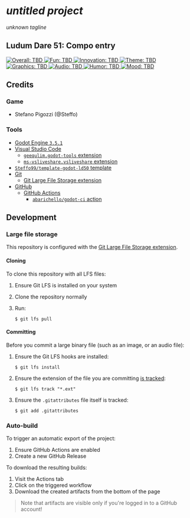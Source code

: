 # _untitled project_

_unknown tagline_

## Ludum Dare 51: Compo entry

[![Overall: TBD](https://img.shields.io/badge/overall-TBD-lightgrey) 
![Fun: TBD](https://img.shields.io/badge/fun-TBD-lightgrey) 
![Innovation: TBD](https://img.shields.io/badge/innovation-TBD-lightgrey) 
![Theme: TBD](https://img.shields.io/badge/theme-TBD-lightgrey) 
![Graphics: TBD](https://img.shields.io/badge/graphics-TBD-lightgrey) 
![Audio: TBD](https://img.shields.io/badge/audio-TBD-lightgrey) 
![Humor: TBD](https://img.shields.io/badge/humor-TBD-lightgrey)
![Mood: TBD](https://img.shields.io/badge/mood-TBD-lightgrey)](YOUR-GAME-URL-HERE)

## Credits

### Game

- Stefano Pigozzi (@Steffo)

### Tools

- [Godot Engine `3.5.1`](https://godotengine.org/)
- [Visual Studio Code](https://code.visualstudio.com/)
	- [`geequlim.godot-tools` extension](https://marketplace.visualstudio.com/items?itemName=geequlim.godot-tools)
	- [`ms-vsliveshare.vsliveshare` extension](https://marketplace.visualstudio.com/items?itemName=ms-vsliveshare.vsliveshare)
- [`Steffo99/template-godot-ld50` template](https://github.com/Steffo99/template-godot-ld50)
- [Git](https://git-scm.com/)
	- [Git Large File Storage extension](https://git-lfs.github.com/)
- [GitHub](https://github.com/)
	- [GitHub Actions](https://github.com/features/actions)
		- [`abarichello/godot-ci` action](https://github.com/marketplace/actions/godot-ci)

## Development

### Large file storage

This repository is configured with the [Git Large File Storage extension](https://git-lfs.github.com/).

#### Cloning

To clone this repository with all LFS files:

1. Ensure Git LFS is installed on your system

1. Clone the repository normally

1. Run:
	```console
	$ git lfs pull
	```

#### Committing

Before you commit a large binary file (such as an image, or an audio file):

1. Ensure the Git LFS hooks are installed:
	```console
	$ git lfs install
	```

1. Ensure the extension of the file you are committing [is tracked](.gitattributes):
	```console
	$ git lfs track "*.ext"
	```

1. Ensure the `.gitattributes` file itself is tracked:
	```console
	$ git add .gitattributes
	```

### Auto-build

To trigger an automatic export of the project:

1. Ensure GitHub Actions are enabled
1. Create a new GitHub Release

To download the resulting builds:

1. Visit the Actions tab
1. Click on the triggered workflow
1. Download the created artifacts from the bottom of the page

> Note that artifacts are visible only if you're logged in to a GitHub account!
